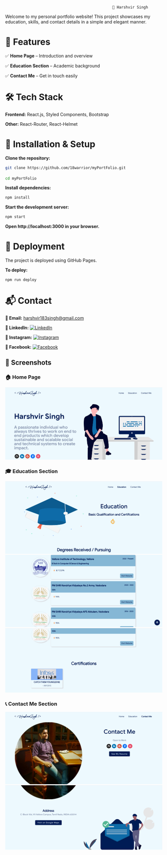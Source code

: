                                                     👤 Harshvir Singh

Welcome to my personal portfolio website! This project showcases my education, skills, and contact details in a simple and elegant manner.

# 📌 Features

✅ **Home Page** – Introduction and overview

✅ **Education Section** – Academic background

✅ **Contact Me** – Get in touch easily

# 🛠️ Tech Stack

**Frontend:** React.js, Styled Components, Bootstrap

**Other:** React-Router, React-Helmet

# 🚀 Installation & Setup

**Clone the repository:**

```bash
git clone https://github.com/18warrior/myPortFolio.git

cd myPortFolio
```

**Install dependencies:**

```bash
npm install
```

**Start the development server:**

```bash
npm start
```

**Open http://localhost:3000 in your browser.**

# 🚀 Deployment

The project is deployed using GitHub Pages. 

**To deploy:**

```bash
npm run deploy
```

# 📬 Contact

**📧 Email:** [harshvir183singh@gmail.com](mailto:harshvir183singh@gmail.com) 

**📌 LinkedIn:** [![LinkedIn](https://img.shields.io/badge/-LinkedIn-blue?logo=linkedin)](https://www.linkedin.com/in/harshvir-singh-801021324?utm_source=share&utm_campaign=share_via&utm_content=profile&utm_medium=android_app)

**📸 Instagram:** [![Instagram](https://img.shields.io/badge/-Instagram-E4405F?logo=instagram&logoColor=white)](https://www.instagram.com/exquisite._.harsh/)

**📱 Facebook:** [![Facebook](https://img.shields.io/badge/-Facebook-1877F2?logo=facebook&logoColor=white)](https://www.facebook.com/harshvir.singh.37266)


## 📸 Screenshots  

### 🏠 Home Page  
![Home Page](https://github.com/18warrior/myPortFolio/blob/main/screenshots/home.png?raw=true)    

### 🎓 Education Section  
![Education Section1](https://github.com/18warrior/myPortFolio/blob/main/screenshots/edu1.png?raw=true)  
![Education Section2](https://github.com/18warrior/myPortFolio/blob/main/screenshots/edu2.png?raw=true)  
![Education Section3](https://github.com/18warrior/myPortFolio/blob/main/screenshots/edu3.png?raw=true)  

### 📞 Contact Me Section  
![Contact Me1](https://github.com/18warrior/myPortFolio/blob/main/screenshots/contact1.png?raw=true)  
![Contact Me2](https://github.com/18warrior/myPortFolio/blob/main/screenshots/contact2.png?raw=true)  

